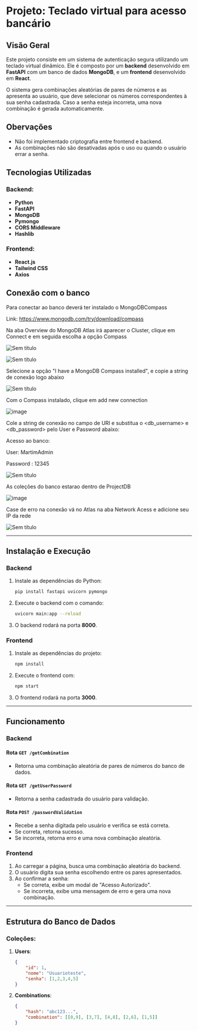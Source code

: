 # Projeto: Teclado virtual para acesso bancário

## Visão Geral
Este projeto consiste em um sistema de autenticação segura utilizando um teclado virtual dinâmico. Ele é composto por um **backend** desenvolvido em **FastAPI** com um banco de dados **MongoDB**, e um **frontend** desenvolvido em **React**.

O sistema gera combinações aleatórias de pares de números e as apresenta ao usuário, que deve selecionar os números correspondentes à sua senha cadastrada. Caso a senha esteja incorreta, uma nova combinação é gerada automaticamente.

## Obervações
- Não foi implementado criptografia entre frontend e backend.
- As combinações não são desativadas após o uso ou quando o usuário errar a senha.

## Tecnologias Utilizadas

### Backend:
- **Python**
- **FastAPI**
- **MongoDB**
- **Pymongo**
- **CORS Middleware**
- **Hashlib**

### Frontend:
- **React.js**
- **Tailwind CSS**
- **Axios**

## Conexão com o banco

Para conectar ao banco deverá ter instalado o MongoDBCompass

Link: https://www.mongodb.com/try/download/compass

Na aba Overview do MongoDB Atlas irá aparecer o Cluster, clique em Connect e em seguida escolha a opção Compass

![Sem título](https://github.com/user-attachments/assets/4625f937-8c47-4be6-88d6-c186a99ca4a4)

![Sem título](https://github.com/user-attachments/assets/569518eb-17fb-4313-ab62-1ead62f507a1)

Selecione a opção "I have a MongoDB Compass installed", e copie a string de conexão logo abaixo

![Sem título](https://github.com/user-attachments/assets/ccfbb821-97a4-457a-a01c-1081e66370dd)

Com o Compass instalado, clique em add new connection

![image](https://github.com/user-attachments/assets/cc0357b0-553d-4ec8-8e15-f1590e6b6409)

Cole a string de conexão no campo de URI e substitua o <db_username> e <db_password> pelo User e Password abaixo:

Acesso ao banco:

User: MartimAdmin

Password : 12345

![Sem título](https://github.com/user-attachments/assets/4db2157f-7b94-46ac-bf4c-de1326e1a69d)

As coleções do banco estarao dentro de ProjectDB

![image](https://github.com/user-attachments/assets/6a3a0277-c1bb-471a-a399-0b2397263e79)

Case de erro na conexão vá no Atlas na aba Network Acess e adicione seu IP da rede

![Sem título](https://github.com/user-attachments/assets/04b24e4d-5ceb-47c1-a875-e164065a4958)


---------------

## Instalação e Execução

### Backend
1. Instale as dependências do Python:
   ```sh
   pip install fastapi uvicorn pymongo
   ```
2. Execute o backend com o comando:
   ```sh
   uvicorn main:app --reload
   ```
3. O backend rodará na porta **8000**.

### Frontend
1. Instale as dependências do projeto:
   ```sh
   npm install
   ```
2. Execute o frontend com:
   ```sh
   npm start
   ```
3. O frontend rodará na porta **3000**.

---

## Funcionamento

### Backend
#### **Rota `GET /getCombination`**
- Retorna uma combinação aleatória de pares de números do banco de dados.

#### **Rota `GET /getUserPassword`**
- Retorna a senha cadastrada do usuário para validação.

#### **Rota `POST /passwordValidation`**
- Recebe a senha digitada pelo usuário e verifica se está correta.
- Se correta, retorna sucesso.
- Se incorreta, retorna erro e uma nova combinação aleatória.

### Frontend
1. Ao carregar a página, busca uma combinação aleatória do backend.
2. O usuário digita sua senha escolhendo entre os pares apresentados.
3. Ao confirmar a senha:
   - Se correta, exibe um modal de "Acesso Autorizado".
   - Se incorreta, exibe uma mensagem de erro e gera uma nova combinação.

---

## Estrutura do Banco de Dados

### Coleções:
1. **Users**:
   ```json
   {
       "id": 1,
       "nome": "Usuarioteste",
       "senha": [1,2,3,4,5]
   }
   ```

2. **Combinations**:
   ```json
   {
       "hash": "abc123...",
       "combination": [[0,9], [3,7], [4,8], [2,6], [1,5]]
   }
   ```



